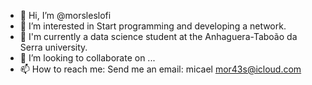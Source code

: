 - 👋 Hi, I’m @morsleslofi
- 👀 I’m interested in Start programming and developing a network. 
- 🌱 I'm currently a data science student at the Anhaguera-Taboão da Serra university.
- 💞️ I’m looking to collaborate on ...
- 📫 How to reach me: Send me an email: micael mor43s@icloud.com

<!---
morsleslofi/morsleslofi is a ✨ special ✨ repository because its `README.md` (this file) appears on your GitHub profile.
You can click the Preview link to take a look at your changes.
--->
